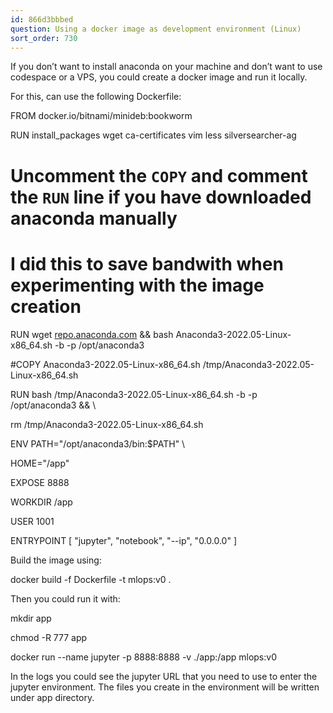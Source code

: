 ```yaml
---
id: 866d3bbbed
question: Using a docker image as development environment (Linux)
sort_order: 730
---
```


If you don’t want to install anaconda on your machine and don’t want to use codespace or a VPS, you could create a docker image and run it locally.

For this, can use the following Dockerfile:

FROM docker.io/bitnami/minideb:bookworm

RUN install_packages wget ca-certificates vim less silversearcher-ag

# Uncomment the `COPY` and comment the `RUN` line if you have downloaded anaconda manually

# I did this to save bandwith when experimenting with the image creation

RUN wget [repo.anaconda.com](https://repo.anaconda.com/archive/Anaconda3-2022.05-Linux-x86_64.sh) && bash Anaconda3-2022.05-Linux-x86_64.sh -b -p /opt/anaconda3

#COPY  Anaconda3-2022.05-Linux-x86_64.sh /tmp/Anaconda3-2022.05-Linux-x86_64.sh

RUN   bash /tmp/Anaconda3-2022.05-Linux-x86_64.sh -b -p /opt/anaconda3 && \

rm /tmp/Anaconda3-2022.05-Linux-x86_64.sh

ENV PATH="/opt/anaconda3/bin:$PATH" \

HOME="/app"

EXPOSE 8888

WORKDIR /app

USER 1001

ENTRYPOINT [ "jupyter", "notebook", "--ip", "0.0.0.0" ]

Build the image using:

docker build -f Dockerfile -t mlops:v0 .

Then you could run it with:

mkdir app

chmod -R 777 app

docker run --name jupyter -p 8888:8888 -v ./app:/app mlops:v0

In the logs you could see the jupyter URL that you need to use to enter the jupyter environment. The files you create in the environment will be written under app directory.

